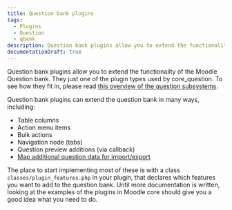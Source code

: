 ```yaml
---
title: Question bank plugins
tags:
  - Plugins
  - Question
  - qbank
description: Question bank plugins allow you to extend the functionality of the Moodle Question bank.
documentationDraft: true
---
```


<Since
  version="4.0"
  issueNumber="MDL-70329"
/>

Question bank plugins allow you to extend the functionality of the Moodle Question bank. They just one of the plugin types used by core_question. To see how they fit in, please read [this overview of the question subsystems](../subsystems/question/).

Question bank plugins can extend the question bank in many ways, including:

- Table columns
- Action menu items
- Bulk actions
- Navigation node (tabs)
- Question preview additions (via callback)
- [Map additional question data for import/export](./data-mapper.md)

The place to start implementing most of these is with a class `classes/plugin_features.php` in your plugin, that declares which features you want to add to the question bank. Until more documentation is written, looking at the examples of the plugins in Moodle core should give you a good idea what you need to do.

